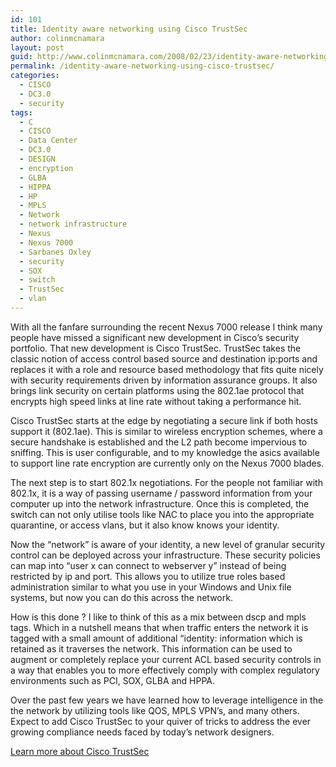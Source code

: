 ```yaml
---
id: 101
title: Identity aware networking using Cisco TrustSec
author: colinmcnamara
layout: post
guid: http://www.colinmcnamara.com/2008/02/23/identity-aware-networking-using-cisco-trustsec
permalink: /identity-aware-networking-using-cisco-trustsec/
categories:
  - CISCO
  - DC3.0
  - security
tags:
  - C
  - CISCO
  - Data Center
  - DC3.0
  - DESIGN
  - encryption
  - GLBA
  - HIPPA
  - HP
  - MPLS
  - Network
  - network infrastructure
  - Nexus
  - Nexus 7000
  - Sarbanes Oxley
  - security
  - SOX
  - switch
  - TrustSec
  - vlan
---
```

With all the fanfare surrounding the recent Nexus 7000 release I think many people have missed a significant new development in Cisco&#8217;s security portfolio. That new development is Cisco TrustSec. TrustSec takes the classic notion of access control based source and destination ip:ports and replaces it with a role and resource based methodology that fits quite nicely with security requirements driven by information assurance groups. It also brings link security on certain platforms using the 802.1ae protocol that encrypts high speed links at line rate without taking a performance hit.

Cisco TrustSec starts at the edge by negotiating a secure link if both hosts support it (802.1ae). This is similar to wireless encryption schemes, where a secure handshake is established and the L2 path become impervious to sniffing. This is user configurable, and to my knowledge the asics available to support line rate encryption are currently only on the Nexus 7000 blades.

The next step is to start 802.1x negotiations. For the people not familiar with 802.1x, it is a way of passing username / password information from your computer up into the network infrastructure. Once this is completed, the switch can not only utilise tools like NAC to place you into the appropriate quarantine, or access vlans, but it also know knows your identity.

Now the &#8220;network&#8221; is aware of your identity, a new level of granular security control can be deployed across your infrastructure. These security policies can map into &#8220;user x can connect to webserver y&#8221; instead of being restricted by ip and port. This allows you to utilize true roles based administration similar to what you use in your Windows and Unix file systems, but now you can do this across the network.

How is this done ? I like to think of this as a mix between dscp and mpls tags. Which in a nutshell means that when traffic enters the network it is tagged with a small amount of additional &#8220;identity: information which is retained as it traverses the network. This information can be used to augment or completely replace your current ACL based security controls in a way that enables you to more effectively comply with complex regulatory environments such as PCI, SOX, GLBA and HPPA.

Over the past few years we have learned how to leverage intelligence in the the network by utilizing tools like QOS, MPLS VPN&#8217;s, and many others. Expect to add Cisco TrustSec to your quiver of tricks to address the ever growing compliance needs faced by today&#8217;s network designers.

<a href="http://www.cisco.com/en/US/netsol/ns774/networking_solutions_package.html" title="http://www.cisco.com/en/US/netsol/ns774/networking_solutions_package.html" target="_blank">Learn more about Cisco TrustSec</a>